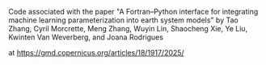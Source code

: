 
Code associated with the paper "A Fortran–Python interface for integrating machine learning parameterization into earth system models" by Tao Zhang, Cyril Morcrette, Meng Zhang, Wuyin Lin, Shaocheng Xie, Ye Liu, Kwinten Van Weverberg, and Joana Rodrigues

at https://gmd.copernicus.org/articles/18/1917/2025/
